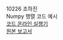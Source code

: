 10226 조하진  
Numpy 행렬 코드 예시  
[코드 온라인 실행기](https://colab.research.google.com/drive/1U-toemAJP329B4G2ovEUJUA3brhidART?usp=sharing)  
[원본 보고서](https://www.canva.com/design/DAGoIin2Iqc/GatGuF0jBtcPg4yfh589HQ/edit?utm_content=DAGoIin2Iqc&utm_campaign=designshare&utm_medium=link2&utm_source=sharebutton)